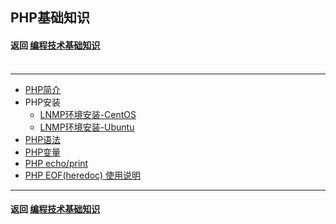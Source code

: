 ## PHP基础知识
#### 返回 [编程技术基础知识](../编程技术基础知识.md) <br><br>

***

- [PHP简介](./基础知识/PHP简介.md)
- PHP安装
  - [LNMP环境安装-CentOS](./LNMP环境安装笔记-CentOS.md)
  - [LNMP环境安装-Ubuntu](./LNMP环境安装笔记-Ubuntu.md)
- [PHP语法](./基础知识/PHP语法.md)
- [PHP变量](./基础知识/PHP变量.md)
- [PHP echo/print](./基础知识/PHP的echo和print语句.md)
- [PHP EOF(heredoc) 使用说明](./基础知识/PHP的EOF(heredoc)使用说明.md)


***

#### 返回 [编程技术基础知识](../编程技术基础知识.md)